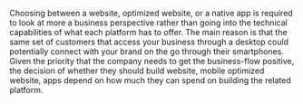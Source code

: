 Choosing between a website, optimized website, or a native app is required to look at more a business perspective rather than going into the technical capabilities of what each platform has to offer. 
The main reason is that the same set of customers that access your business through a desktop could potentially connect with your brand on the go through their smartphones. 
Given the priority that the company needs to get the business-flow positive, the decision of whether they should build website, mobile optimized website, apps depend on how much they can spend on building the related platform.
